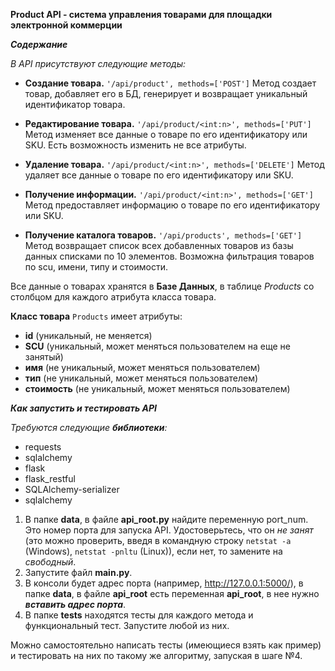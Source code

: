 **Product API - система управления товарами для площадки электронной коммерции**


***Содержание***

_В API присутствуют следующие методы:_
* **Создание товара.** `'/api/product', methods=['POST']` 
Метод создает товар, добавляет его в БД, генерирует и возвращает уникальный идентификатор товара.

* **Редактирование товара.** `'/api/product/<int:n>', methods=['PUT']` 
Метод изменяет все данные о товаре по его идентификатору или SKU. Есть возможность изменить не все атрибуты.

* **Удаление товара.** `'/api/product/<int:n>', methods=['DELETE']` 
Метод удаляет все данные о товаре по его идентификатору или SKU.

* **Получение информации.** `'/api/product/<int:n>', methods=['GET']` 
Метод предоставляет информацию о товаре по его идентификатору или SKU.

* **Получение каталога товаров.** `'/api/products', methods=['GET']` 
Метод возвращает список всех добавленных товаров из базы данных списками по 10 элементов. 
Возможна фильтрация товаров по scu, имени, типу и стоимости.


Все данные о товарах хранятся в **Базе Данных**, в таблице _Products_ со столбцом для каждого атрибута класса товара.

**Класс товара** `Products` имеет атрибуты:
* **id** (уникальный, не меняется)
* **SCU** (уникальный, может меняться пользователем на еще не занятый)
* **имя** (не уникальный, может меняться пользователем)
* **тип** (не уникальный, может меняться пользователем)
* **стоимость** (не уникальный, может меняться пользователем)


***Как запустить и тестировать API***

_Требуются следующие **библиотеки**:_
* requests
* sqlalchemy
* flask
* flask_restful
* SQLAlchemy-serializer
* sqlalchemy

1. В папке **data**, в файле **api_root.py** найдите переменную port_num. Это номер порта для запуска API. Удостоверьтесь, что он _не занят_ (это можно проверить, введя в командную строку `netstat -a` (Windows), `netstat -pnltu` (Linux)), если нет, то замените на _свободный_.
2. Запустите файл **main.py**.
3. В консоли будет адрес порта (например, http://127.0.0.1:5000/), в папке **data**, в файле **api_root** есть переменная **api_root**, в нее нужно _**вставить адрес порта**_.
4. В папке **tests** находятся тесты для каждого метода и функциональный тест. Запустите любой из них.

Можно самостоятельно написать тесты (имеющиеся взять как пример) и тестировать на них по такому же алгоритму, запуская в шаге №4.
